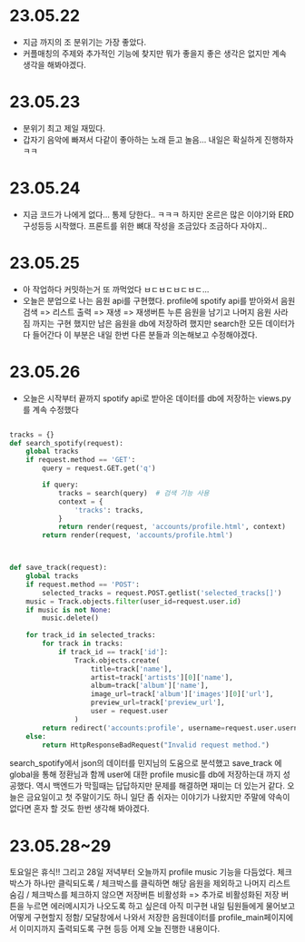 # 23.05.22
* 지금 까지의 조 분위기는 가장 좋았다.
* 커플매칭의 주제와 추가적인 기능에 찾지만 뭐가 좋을지 좋은 생각은 없지만 계속 생각을 해봐야겠다.

# 23.05.23
* 분위기 최고 제일 재밌다.
* 갑자기 음악에 빠져서 다같이 좋아하는 노래 듣고 놀음... 내일은 확실하게 진행하자 ㅋㅋ

# 23.05.24
* 지금 코드가 나에게 없다... 통제 당한다.. ㅋㅋㅋ 하지만 온르은 많은 이야기와 ERD구성등등 시작했다. 프론트를 위한 뼈대 작성을 조금있다 조금하다 자야지..

# 23.05.25
* 아 작업하다 커밋하는거 또 까먹었다 ㅂㄷㅂㄷㅂㄷㅂㄷ...
* 오늘은 분업으로 나는 음원 api를 구현했다.
profile에 spotify api를 받아와서 음원 검색 => 리스트 출력 => 재생 => 재생버튼 누른 음원을 남기고 나머지 음원 사라짐 까지는 구현 했지만
남은 음원을 db에 저장하려 했지만 search한 모든 데이터가 다 들어간다 이 부분은 내일 한번 다른 분들과 의논해보고 수정해야겠다.

# 23.05.26
* 오늘은 시작부터 끝까지 spotify api로 받아온 데이터를 db에 저장하는 views.py를 계속 수정했다

```python

tracks = {}
def search_spotify(request):
    global tracks
    if request.method == 'GET':
        query = request.GET.get('q')

        if query:
            tracks = search(query)  # 검색 기능 사용
            context = {
                'tracks': tracks,
            }
            return render(request, 'accounts/profile.html', context)
        return render(request, 'accounts/profile.html')



def save_track(request):
    global tracks
    if request.method == 'POST':
        selected_tracks = request.POST.getlist('selected_tracks[]')
    music = Track.objects.filter(user_id=request.user.id)
    if music is not None:
        music.delete()
    
    for track_id in selected_tracks:
        for track in tracks:
            if track_id == track['id']:
                Track.objects.create(
                    title=track['name'],
                    artist=track['artists'][0]['name'],
                    album=track['album']['name'],
                    image_url=track['album']['images'][0]['url'],
                    preview_url=track['preview_url'],
                    user = request.user
                )
        return redirect('accounts:profile', username=request.user.username)
    else:
        return HttpResponseBadRequest("Invalid request method.")
```

search_spotify에서 json의 데이터를 민지님의 도움으로 분석했고 save_track 에 global을 통해 정환님과 함께 user에 대한 profile music를 db에 저장하는대 까지 성공했다. 역시 백엔드가 막힐때는 답답하지만 문제를 해결하면 재미는 더 있는거 같다. 오늘은 금요일이고 첫 주말이기도 하니 일단 좀 쉬자는 이야기가 나왔지만 주말에 약속이 없다면 혼자 할 것도 한번 생각해 봐야겠다.


# 23.05.28~29
토요일은 휴식!! 그리고 28일 저녁부터 오늘까지 profile music 기능을 다듬었다.
체크박스가 하나만 클릭되도록 / 체크박스를 클릭하면 해당 음원을 제외하고 나머지 리스트 숨김 / 체크박스를 체크하지 않으면 저장버튼 비활성화 => 추가로 비활성화된 저장 버튼을 누르면 에러메시지가 나오도록 하고 싶은데 아직 미구현 내일 팀원들에게 물어보고 어떻게 구현할지 정함/ 모달창에서 나와서 저장한 음원데이터를 profile_main페이지에서 이미지까지 출력되도록 구현 등등 어제 오늘 진행한 내용이다.